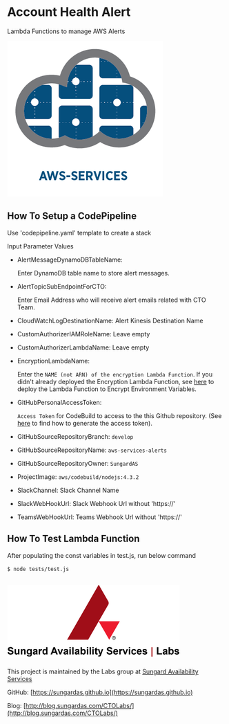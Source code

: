 
# Account Health Alert

Lambda Functions to manage AWS Alerts

![aws-services][aws-services-image]

## How To Setup a CodePipeline

Use 'codepipeline.yaml' template to create a stack

Input Parameter Values

- AlertMessageDynamoDBTableName:

  Enter DynamoDB table name to store alert messages.

- AlertTopicSubEndpointForCTO:

  Enter Email Address who will receive alert emails related with CTO Team.

- CloudWatchLogDestinationName: Alert Kinesis Destination Name

- CustomAuthorizerIAMRoleName: Leave empty

- CustomAuthorizerLambdaName: Leave empty

- EncryptionLambdaName:

  Enter the `NAME (not ARN) of the encryption Lambda Function`. If you didn't already deployed the Encryption Lambda Function, see <a href="https://github.com/SungardAS/aws-services-encryption">here</a> to deploy the Lambda Function to Encrypt Environment Variables.

- GitHubPersonalAccessToken:

  `Access Token` for CodeBuild to access to the this Github repository. (See <a href="https://help.github.com/articles/creating-an-access-token-for-command-line-use/">here</a> to find how to generate the access token).

- GitHubSourceRepositoryBranch: `develop`

- GitHubSourceRepositoryName: `aws-services-alerts`

- GitHubSourceRepositoryOwner: `SungardAS`

- ProjectImage: `aws/codebuild/nodejs:4.3.2`

- SlackChannel: Slack Channel Name

- SlackWebHookUrl: Slack Webhook Url without 'https://'

- TeamsWebHookUrl: Teams Webhook Url without 'https://'

## How To Test Lambda Function

After populating the const variables in test.js, run below command

    $ node tests/test.js

## [![Sungard Availability Services | Labs][labs-logo]][labs-github-url]

This project is maintained by the Labs group at [Sungard Availability
Services](http://sungardas.com)

GitHub: [https://sungardas.github.io](https://sungardas.github.io)

Blog:
[http://blog.sungardas.com/CTOLabs/](http://blog.sungardas.com/CTOLabs/)

[labs-github-url]: https://sungardas.github.io
[labs-logo]: https://raw.githubusercontent.com/SungardAS/repo-assets/master/images/logos/sungardas-labs-logo-small.png
[aws-services-image]: ./docs/images/logo.png?raw=true
